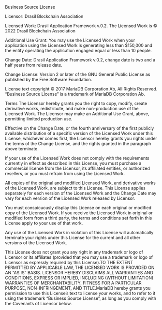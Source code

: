 Business Source License

Licensor: Drasil Blockchain Association

Licensed Work: Drasil Application Framework v.0.2. The Licensed Work is © 2022 Drasil Blockchain Association

Additional Use Grant: You may use the Licensed Work when your application using the Licensed Work is generating less than $150,000 and the entity operating the application engaged equal or less than 10 people.

Change Date: Drasil Application Framework v.0.2, change date is two and a half years from release date.

Change License: Version 2 or later of the GNU General Public License as published by the Free Software Foundation.

License text copyright © 2017 MariaDB Corporation Ab, All Rights Reserved. “Business Source License” is a trademark of MariaDB Corporation Ab.

Terms
The Licensor hereby grants you the right to copy, modify, create derivative works, redistribute, and make non-production use of the Licensed Work. The Licensor may make an Additional Use Grant, above, permitting limited production use.

Effective on the Change Date, or the fourth anniversary of the first publicly available distribution of a specific version of the Licensed Work under this License, whichever comes first, the Licensor hereby grants you rights under the terms of the Change License, and the rights granted in the paragraph above terminate.

If your use of the Licensed Work does not comply with the requirements currently in effect as described in this License, you must purchase a commercial license from the Licensor, its affiliated entities, or authorized resellers, or you must refrain from using the Licensed Work.

All copies of the original and modified Licensed Work, and derivative works of the Licensed Work, are subject to this License. This License applies separately for each version of the Licensed Work and the Change Date may vary for each version of the Licensed Work released by Licensor.

You must conspicuously display this License on each original or modified copy of the Licensed Work. If you receive the Licensed Work in original or modified form from a third party, the terms and conditions set forth in this License apply to your use of that work.

Any use of the Licensed Work in violation of this License will automatically terminate your rights under this License for the current and all other versions of the Licensed Work.

This License does not grant you any right in any trademark or logo of Licensor or its affiliates (provided that you may use a trademark or logo of Licensor as expressly required by this License).TO THE EXTENT PERMITTED BY APPLICABLE LAW, THE LICENSED WORK IS PROVIDED ON AN “AS IS” BASIS. LICENSOR HEREBY DISCLAIMS ALL WARRANTIES AND CONDITIONS, EXPRESS OR IMPLIED, INCLUDING (WITHOUT LIMITATION) WARRANTIES OF MERCHANTABILITY, FITNESS FOR A PARTICULAR PURPOSE, NON-INFRINGEMENT, AND TITLE.MariaDB hereby grants you permission to use this License’s text to license your works, and to refer to it using the trademark “Business Source License”, as long as you comply with the Covenants of Licensor below.

